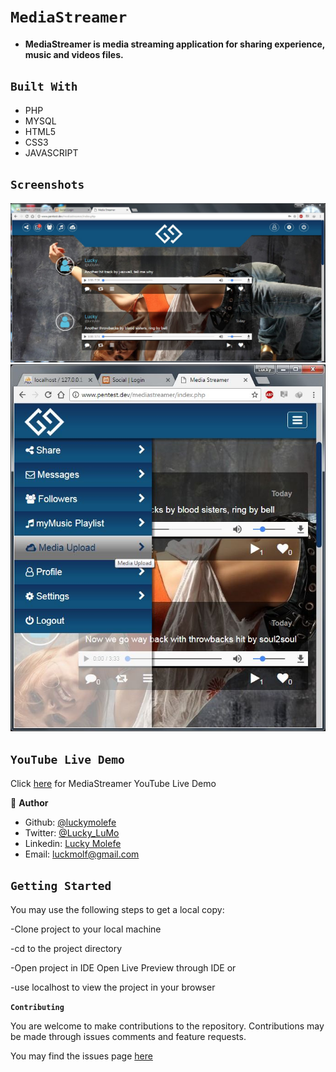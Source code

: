 # `MediaStreamer`

- __MediaStreamer is media streaming application for sharing experience, music and videos files.__

## `Built With`

- PHP
- MYSQL
- HTML5
- CSS3
- JAVASCRIPT


## `Screenshots`
![](mediastreamer.JPG)
![](mediastreamer5_3.JPG)

<!--
## `Live Demo`
 Click [here](https://mystifying-tereshkova-9e3c32.netlify.app) for Live Demo
 -->
 
 ## `YouTube Live Demo`
 Click [here](https://www.youtube.com/watch?v=q9XWX5fc14k) for MediaStreamer YouTube Live Demo
 
 👤 **Author**

- Github: [@luckymolefe](https://github.com/luckymolefe)
- Twitter: [@Lucky_LuMo](https://twitter.com/Lucky_LuMo)
- Linkedin: [Lucky Molefe](https://www.linkedin.com/in/luck-molefe-02767092/)
- Email: luckmolf@gmail.com

## `Getting Started`

You may use the following steps to get a local copy:

-Clone project to your local machine 

-cd to the project directory 

-Open project in IDE Open Live Preview through IDE or

-use localhost to view the project in your browser

**`Contributing`**

You are welcome to make contributions to the repository. Contributions may be made through issues comments and feature requests.

You may find the issues page [here](https://github.com/luckymolefe/MediaStreamer/issues)
